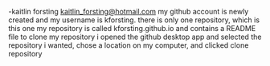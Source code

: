 -kaitlin forsting kaitlin_forsting@hotmail.com
my github account is newly created and my username is kforsting. there is only one repository, which is this one
my repository is called kforsting.github.io and contains a README file
to clone my repository i opened the github desktop app and selected the repository i wanted, chose a location on my computer, and clicked clone repository